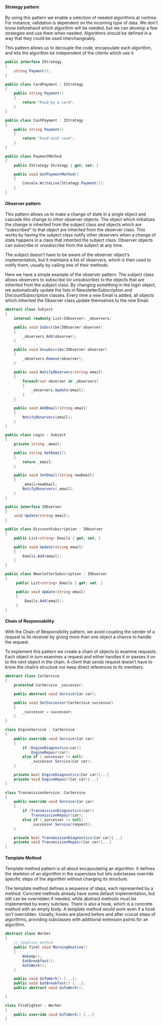 #### Strategy pattern

By using this pattern we enable a selection of needed algorithms at runtime. For instance, validation is dependent on the incoming type of data. We don't know beforehand which algorithm will be needed, but we can develop a few strategies and use them when needed. Algorithms should be defined in a way that they could be used interchangeably.

This pattern allows us to decouple the code, encapsulate each algorithm, and lets the algorithm be independent of the clients which use it.



```c#
public interface IStrategy
{
    string Payment();
}

public class CardPayment : IStrategy
{
    public string Payment()
    {
        return "Paid by a card";
    }
}

public class CashPayment : IStrategy
{
    public string Payment()
    {
        return "Paid with cash";
    }
}

public class PaymentMethod
{
    public IStrategy Strategy { get; set; }

    public void GetPaymentMethod()
    {
        Console.WriteLine(Strategy.Payment());
    }
}
```




#### Observer pattern

This pattern allows us to make a change of state in a single object and cascade this change to other observer objects. The object which initializes the change is inherited from the subject class and objects which are "subscribed" to that object are inherited from the observer class. This works by having the subject class notify other observers when a change of state happens in a class that inherited the subject class. Observer objects can subscribe or unsubscribe from the subject at any time.


The subject doesn't have to be aware of the observer object's implementation, but it maintains a list of observers, which is then used to notify them, usually by calling one of their methods.


Here we have a simple example of the observer pattern. The subject class allows observers to subscribe (or unsubscribe) to the objects that are inherited from the subject class. By changing something in the login object, we automatically update the lists in NewsletterSubscription and DiscountSubscription classes.  Every time a new Email is added, all objects which inherited the Observer class update themselves to the new Email.

```c#
abstract class Subject
{
    internal readonly List<IObserver> _observers;

    public void Subscribe(IObserver observer)
    {
        _observers.Add(observer);
    }

    public void Unsubscribe(IObserver observer)
    {
        _observers.Remove(observer);
    }

    public void NotifyObservers(string email)
    {
        foreach(var observer in _observers)
        {
            _observers.Update(email);
        }
    }

    public void AddEmail(string email)
    {
        NotifyObservers(email);
    }
}

public class Login : Subject
{
    private string _email;

    public string GetEmail()
    {
        return _email:
    }

    public void SetEmail(string newEmail)
    {
        _email=newEmail;
        NotifyObservers(_email);
    }
}

public interface IObserver
{
    void Update(string email);
}

public class DiscountSubscription : IObserver
{
    public List<string> Emails { get; set; }

    public void Update(string email)
    {
        Emails.Add(email);
    }
}

public class NewsletterSubscription : IObserver
{
     public List<string> Emails { get; set; }

     public void Update(string email)
     {
         Emails.Add(email);
     }
}
```




#### Chain of Responsability

With the Chain of Responsibility pattern, we avoid coupling the sender of a request to its receiver by giving more than one object a chance to handle the request.

To implement this pattern we create a chain of objects to examine requests. Each object in turn examines a request and either handles it or passes it on to the next object in the chain. A client that sends request doesn’t have to know the chain’s structure nor keep direct references to its members.

```c#
abstract class CarService
{
    protected CarService _successor;

    public abstract void Service(Car car);

    public void SetSuccessor(CarService successor)
    {
        _successor = successor;
    }
}

class EngineService : CarService
{
    public override void Service(Car car)
    {
        if (EngineDiagnostics(car))
        	EngineRepair(car);
        else if (_successor != null)
            _successor.Service(Car car);
    }

    private bool EngineDiagnostics(Car car){...}
    private void EngineRepair(Car car){...}
}

class TransmissionService: CarService
{
    public override void Service(Car car)
    {
        if (TransmissionDiagnostics(car))
        	TransmissionRepair(car);
        else if (_successor != null)
            _successor.Service(request);
    }

    private bool TransmissionDiagnostics(Car car){...}
    private void TransmissionRepair(Car car){...}
}
```



#### Template Method

Template method pattern is all about encapsulating an algorithm. It defines the skeleton of an algorithm in the superclass but lets subclasses override specific steps of the algorithm without changing its structure.

The template method defines a sequence of steps, each represented by a method. Concrete methods already have some default implementation, but still can be overridden if needed, while abstract methods must be implemented by every subclass. There is also a hook, which is a concrete method with an empty body. A template method would work even if a hook isn’t overridden. Usually, hooks are placed before and after crucial steps of algorithms, providing subclasses with additional extension points for an algorithm.

```c#
abstract class Worker
{
    // template method
    public final void MorningRoutine()
    {
        WakeUp();
        EatBreakfast();
        GoToWork();
    }

    public void GoToWork() {...};
    public void EatBreakfast() {...};
    public abstract void GoToWork();

}

class FireFighter : Worker
{
    public override void GoToWork() {...}
}
```

